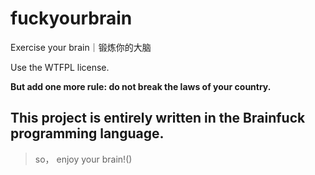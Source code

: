 # fuckyourbrain
Exercise your brain｜锻炼你的大脑

Use the WTFPL license. 

**But add one more rule: do not break the laws of your country.**

## This project is entirely written in the Brainfuck programming language. 

> so， enjoy your brain!()
